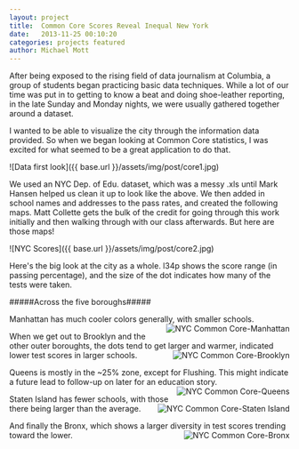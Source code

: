```yaml
---
layout: project
title:  Common Core Scores Reveal Inequal New York
date:   2013-11-25 00:10:20
categories: projects featured
author: Michael Mott
---
```


After being exposed to the rising field of data journalism at Columbia, a group of students began practicing basic data techniques. While a lot of our time was put in to getting to know a beat and doing shoe-leather reporting, in the late Sunday and Monday nights, we were usually gathered together around a dataset.

I wanted to be able to visualize the city through the information data provided. So when we began looking at Common Core statistics, I was excited for what seemed to be a great application to do that.

![Data first look]({{ base.url }}/assets/img/post/core1.jpg)

We used an NYC Dep. of Edu. dataset, which was a messy .xls until Mark Hansen helped us clean it up to look like the above. We then added in school names and addresses to the pass rates, and created the following maps. Matt Collette gets the bulk of the credit for going through this work initially and then walking through with our class afterwards. But here are those maps!

![NYC Scores]({{ base.url }}/assets/img/post/core2.jpg)

Here's the big look at the city as a whole. l34p shows the score range (in passing percentage), and the size of the dot indicates how many of the tests were taken. 

#####Across the five boroughs#####

Manhattan has much cooler colors generally, with smaller schools.<img src="{{ base.url }}/assets/img/post/core3.jpg" alt="NYC Common Core-Manhattan" style="float:right"/>

When we get out to Brooklyn and the other outer boroughts, the dots tend to get larger and warmer, indicated lower test scores in larger schools.<img src="{{ base.url }}/assets/img/post/core4.jpg" alt="NYC Common Core-Brooklyn" style="float:right"/>

Queens is mostly in the ~25% zone, except for Flushing. This might indicate a future lead to follow-up on later for an education story.<img src="{{ base.url }}/assets/img/post/core5.jpg" alt="NYC Common Core-Queens" style="float:right"/>

Staten Island has fewer schools, with those there being larger than the average.<img src="{{ base.url }}/assets/img/post/core6.jpg" alt="NYC Common Core-Staten Island" style="float:right"/>

And finally the Bronx, which shows a larger diversity in test scores trending toward the lower.<img src="{{ base.url }}/assets/img/post/core7.jpg" alt="NYC Common Core-Bronx" style="float:right"/>